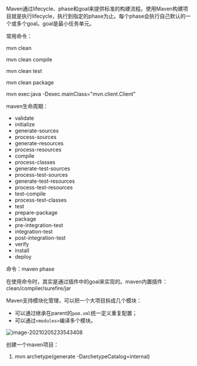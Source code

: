 Maven通过lifecycle、phase和goal来提供标准的构建流程。使用Maven构建项目就是执行lifecycle，执行到指定的phase为止。每个phase会执行自己默认的一个或多个goal。goal是最小任务单元。

常用命令：

mvn clean

mvn clean compile

mvn clean test

mvn clean package

mvn exec:java -Dexec.mainClass="mvn.client.Client"

maven生命周期：

- validate
- initialize
- generate-sources
- process-sources
- generate-resources
- process-resources
- compile
- process-classes
- generate-test-sources
- process-test-sources
- generate-test-resources
- process-test-resources
- test-compile
- process-test-classes
- test
- prepare-package
- package
- pre-integration-test
- integration-test
- post-integration-test
- verify
- install
- deploy

命令：maven phase

在使用命令时，其实是通过插件中的goal来实现的。maven内置插件：clean/compiler/surefire/jar

Maven支持模块化管理，可以把一个大项目拆成几个模块：

- 可以通过继承在parent的`pom.xml`统一定义重复配置；
- 可以通过`<modules>`编译多个模块。

![image-20210205233543408](C:\Users\Administrator\AppData\Roaming\Typora\typora-user-images\image-20210205233543408.png)





创建一个maven项目：

1. mvn archetype(generate -DarchetypeCatalog=internal)